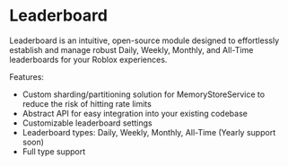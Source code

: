 # Leaderboard

Leaderboard is an intuitive, open-source module designed to effortlessly establish and manage robust Daily, Weekly, Monthly, and All-Time leaderboards for your Roblox experiences.

Features:
- Custom sharding/partitioning solution for MemoryStoreService to reduce the risk of hitting rate limits
- Abstract API for easy integration into your existing codebase
- Customizable leaderboard settings
- Leaderboard types: Daily, Weekly, Monthly, All-Time (Yearly support soon)
- Full type support